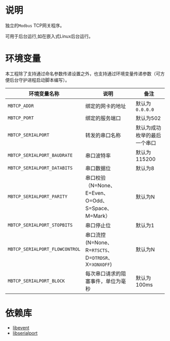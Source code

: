 # 说明

 独立的`Modbus` TCP网关程序。

可用于后台运行,如在嵌入式Linux后台运行。

# 环境变量

本工程除了支持通过命名参数传递设置之外，也支持通过环境变量传递参数（可方便后台守护进程启动脚本编写）。

| 环境变量名称                   | 说明                                                  | 备注                         |
| ------------------------------ | ----------------------------------------------------- | ---------------------------- |
| `MBTCP_ADDR`                   | 绑定的网卡的地址                                      | 默认为`0.0.0.0`              |
| `MBTCP_PORT`                   | 绑定的服务端口                                        | 默认为502                    |
| `MBTCP_SERIALPORT`             | 转发的串口名称                                        | 默认为成功枚举的最后一个串口 |
| `MBTCP_SERIALPORT_BAUDRATE`    | 串口波特率                                            | 默认为115200                 |
| `MBTCP_SERIALPORT_DATABITS`    | 串口数据位                                            | 默认为8                      |
| `MBTCP_SERIALPORT_PARITY`      | 串口校验（N=None、E=Even、O=Odd、S=Space、M=Mark）    | 默认为N                      |
| `MBTCP_SERIALPORT_STOPBITS`    | 串口停止位                                            | 默认为1                      |
| `MBTCP_SERIALPORT_FLOWCONTROL` | 串口流控(N=None、R=`RTSCTS`、D=`DTRDSR`、X=`XONXOFF`) | 默认为N                      |
| `MBTCP_SERIALPORT_BLOCK`       | 每次串口请求的阻塞事件，单位为毫秒                    | 默认为100ms                  |

# 依赖库

- [libevent](https://libevent.org/)
- [libserialport](https://sigrok.org/wiki/libserialport)

